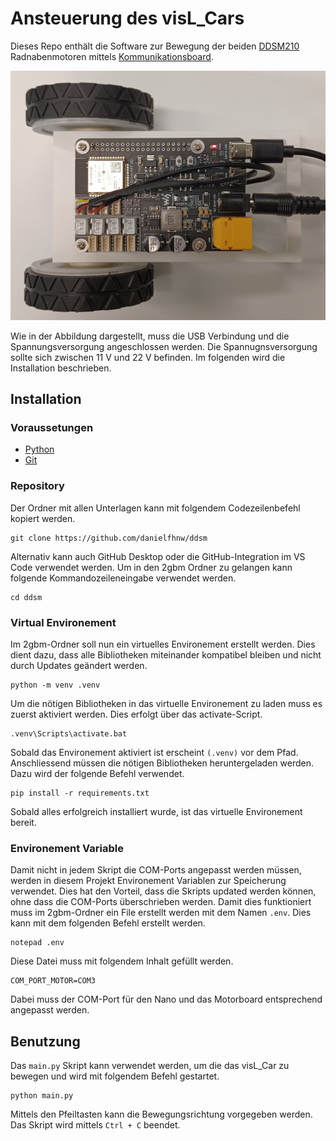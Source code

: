 # Ansteuerung des visL_Cars
Dieses Repo enthält die Software zur Bewegung der beiden [DDSM210](https://www.waveshare.com/wiki/DDSM210) Radnabenmotoren mittels [Kommunikationsboard](https://www.waveshare.com/wiki/DDSM_Driver_HAT_(A)).

![](https://github.com/danielfhnw/ddsm/blob/main/img/Hardware.jpg)

Wie in der Abbildung dargestellt, muss die USB Verbindung und die Spannungsversorgung angeschlossen werden. Die Spannugnsversorgung sollte sich zwischen 11 V und 22 V befinden.
Im folgenden wird die Installation beschrieben.

## Installation 

### Voraussetungen
- [Python](https://www.python.org/downloads/)
- [Git](https://git-scm.com/downloads)

### Repository
Der Ordner mit allen Unterlagen kann mit folgendem Codezeilenbefehl kopiert werden.
```
git clone https://github.com/danielfhnw/ddsm
```
Alternativ kann auch GitHub Desktop oder die GitHub-Integration im VS Code verwendet werden.
Um in den 2gbm Ordner zu gelangen kann folgende Kommandozeileneingabe verwendet werden.
```
cd ddsm
```

### Virtual Environement
Im 2gbm-Ordner soll nun ein virtuelles Environement erstellt werden. Dies dient dazu, dass alle Bibliotheken miteinander kompatibel bleiben und nicht durch Updates geändert werden.
```
python -m venv .venv
```
Um die nötigen Bibliotheken in das virtuelle Environement zu laden muss es zuerst aktiviert werden. Dies erfolgt über das activate-Script.
```
.venv\Scripts\activate.bat
```
Sobald das Environement aktiviert ist erscheint `(.venv)` vor dem Pfad.
Anschliessend müssen die nötigen Bibliotheken heruntergeladen werden. Dazu wird der folgende Befehl verwendet.
```
pip install -r requirements.txt
```
Sobald alles erfolgreich installiert wurde, ist das virtuelle Environement bereit.

### Environement Variable
Damit nicht in jedem Skript die COM-Ports angepasst werden müssen, werden in diesem Projekt Environement Variablen zur Speicherung verwendet. Dies hat den Vorteil, dass die Skripts updated werden können, ohne dass die COM-Ports überschrieben werden. Damit dies funktioniert muss im 2gbm-Ordner ein File erstellt werden mit dem Namen `.env`. Dies kann mit dem folgenden Befehl erstellt werden.
```
notepad .env
```
Diese Datei muss mit folgendem Inhalt gefüllt werden.
```
COM_PORT_MOTOR=COM3
```
Dabei muss der COM-Port für den Nano und das Motorboard entsprechend angepasst werden.

## Benutzung
Das `main.py` Skript kann verwendet werden, um die das visL_Car zu bewegen und wird mit folgendem Befehl gestartet.
```
python main.py
```
Mittels den Pfeiltasten kann die Bewegungsrichtung vorgegeben werden. Das Skript wird mittels `Ctrl + C` beendet.
